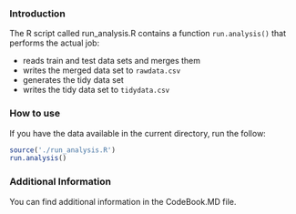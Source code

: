 ### Introduction

The R script called run_analysis.R contains a function `run.analysis()` that performs the
actual job:
 * reads train and test data sets and merges them
 * writes the merged data set to `rawdata.csv`
 * generates the tidy data set
 * writes the tidy data set to `tidydata.csv`
 

### How to use

If you have the data available in the current directory, run the follow:

```r
source('./run_analysis.R')
run.analysis() 
```


### Additional Information
You can find additional information in the CodeBook.MD file.

